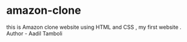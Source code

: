 # amazon-clone
 this is Amazon clone website using HTML and CSS , my first website .
Author - Aadil Tamboli
